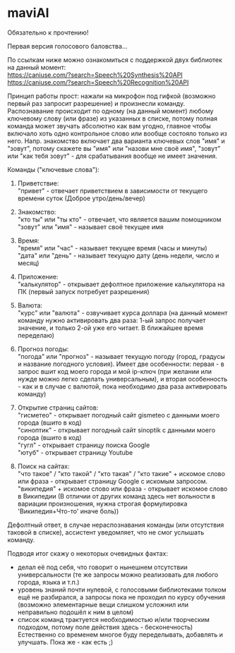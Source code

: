 # maviAI

Обязательно к прочтению!

Первая версия голосового баловства...

По ссылкам ниже можно ознакомиться с поддержкой двух библиотек на данный момент:<br />
https://caniuse.com/?search=Speech%20Synthesis%20API<br />
https://caniuse.com/?search=Speech%20Recognition%20API

Принцип работы прост: нажали на микрофон под гифкой (возможно первый раз запросит разрешение) и произнесли команду.
Распознавание происходит по одному (на данный момент) любому ключевому слову (или фразе) из указанных в списке, потому полная команда может звучать абсолютно как вам угодно, главное чтобы включало хоть одно контрольное слово или вообще состояло только из него.
Напр. знакомство включает два варианта ключевых слов "имя" и "зовут", потому скажете вы "имя" или "назови мне своё имя", "зовут" или "как тебя зовут" - для срабатывания вообще не имеет значения.

Команды ("ключевые слова"):

1. Приветствие:<br />
"привет" - отвечает приветствием в зависимости от текущего времени суток (Доброе утро/день/вечер)

2. Знакомство:<br />
"кто ты" или "ты кто" - отвечает, что является вашим помощником<br />
"зовут" или "имя" - называет своё текущее имя

3. Время:<br />
"время" или "час" - называет текущее время (часы и минуты)<br />
"дата" или "день" - называет текущую дату (день недели, число и месяц)

4. Приложение:<br />
"калькулятор" - открывает дефолтное приложение калькулятора на ПК (первый запуск потребует разрешения)

5. Валюта:<br />
"курс" или "валюта" - озвучивает курса доллара (на данный момент команду нужно активировать два раза: 1-ый запрос получает значение, и только 2-ой уже его читает. В ближайшее время переделаю)

6. Прогноз погоды:<br />
"погода" или "прогноз" - называет текущую погоду (город, градусы и название погодного условия). Имеет две особенности: первая - в запрос вшит код моего города и мой ip-ключ (при желании или нужде можно легко сделать универсальным), и вторая особенность - как и в случае с валютой, пока необходимо два раза активировать команду)

7. Открытие страниц сайтов:<br />
"гисметео" - открывает погодный сайт gismeteo с данными моего города (вшито в код)<br />
"синоптик" - открывает погодный сайт sinoptik с данными моего города (вшито в код)<br />
"гугл" - открывает страницу поиска Google<br />
"ютуб" - открывает страницу Youtube

8. Поиск на сайтах:<br />
"что такое" / "кто такой" / "кто такая" / "кто такие" + искомое слово или фраза  - открывает страницу Google с искомым запросом.<br />
"википедия" + искомое слово или фраза  - открывает искомое слово в Википедии (В отличии от других команд здесь нет вольности в вариации произношения, нужна строгая формулировка 'Википедия+Что-то' иначе боль))

Дефолтный ответ, в случае нераспознавания команды (или отсутствия таковой в списке), ассистент уведомляет, что не смог услышать команду.

Подводя итог скажу о некоторых очевидных фактах:
- делал её под себя, что говорит о нынешнем отсутствии универсальности (те же запросы можно реализовать для любого города, языка и т.п.)
- уровень знаний почти нулевой, с голосовыми библиотеками толком ещё не разбирался, а запросы пока не проходил по курсу обучения (возможно элементарные вещи слишком усложнил или неправильно подошёл к ним в целом)
- список команд трактуется необходимостью и/или творческим подходом, потому поле действия здесь - бесконечность)
Естественно со временем многое буду переделывать, добавлять и улучшать.
Пока же - как есть ;)

